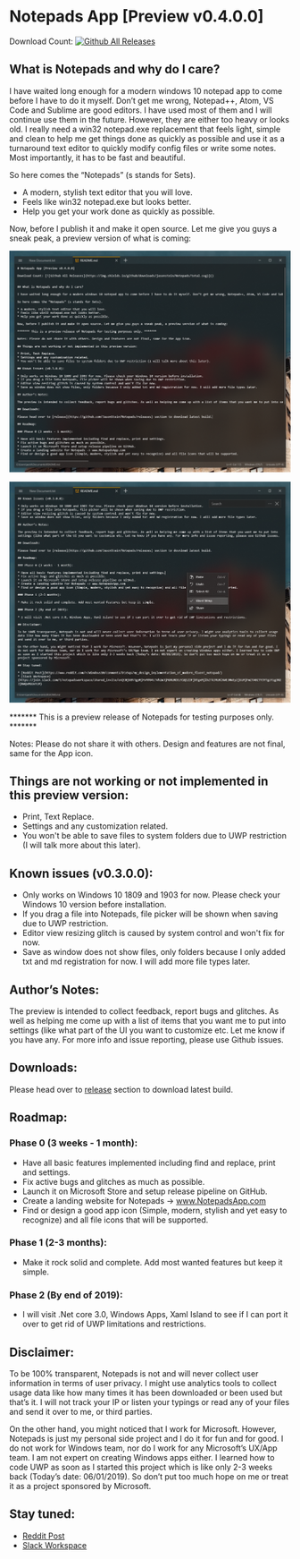 ﻿# Notepads App [Preview v0.4.0.0]

Download Count: [![Github All Releases](https://img.shields.io/github/downloads/jasonstein/Notepads/total.svg)]()


## What is Notepads and why do I care?

I have waited long enough for a modern windows 10 notepad app to come before I have to do it myself. Don’t get me wrong, Notepad++, Atom, VS Code and Sublime are good editors. I have used most of them and I will continue use them in the future. However, they are either too heavy or looks old. I really need a win32 notepad.exe replacement that feels light, simple and clean to help me get things done as quickly as possible and use it as a turnaround text editor to quickly modify config files or write some notes. Most importantly, it has to be fast and beautiful. 

So here comes the “Notepads” (s stands for Sets).

* A modern, stylish text editor that you will love.
* Feels like win32 notepad.exe but looks better.
* Help you get your work done as quickly as possible.

Now, before I publish it and make it open source. Let me give you guys a sneak peak, a preview version of what is coming:

![Screenshot Dark 1](Screenshots/Notepads_SC_B_1.png?raw=true "Dark 1")

![Screenshot Dark 2](Screenshots/Notepads_SC_B_2.png?raw=true "Dark 2")

******* This is a preview release of Notepads for testing purposes only. *******

Notes: Please do not share it with others. Design and features are not final, same for the App icon.

## Things are not working or not implemented in this preview version:

* Print, Text Replace.
* Settings and any customization related.
* You won't be able to save files to system folders due to UWP restriction (I will talk more about this later).

## Known issues (v0.3.0.0):

* Only works on Windows 10 1809 and 1903 for now. Please check your Windows 10 version before installation.
* If you drag a file into Notepads, file picker will be shown when saving due to UWP restriction.
* Editor view resizing glitch is caused by system control and won't fix for now.
* Save as window does not show files, only folders because I only added txt and md registration for now. I will add more file types later.

## Author’s Notes:

The preview is intended to collect feedback, report bugs and glitches. As well as helping me come up with a list of items that you want me to put into settings (like what part of the UI you want to customize etc. Let me know if you have any. For more info and issue reporting, please use Github issues.

## Downloads:

Please head over to [release](https://github.com/JasonStein/Notepads/releases) section to download latest build.

## Roadmap:

### Phase 0 (3 weeks - 1 month):

* Have all basic features implemented including find and replace, print and settings.
* Fix active bugs and glitches as much as possible.
* Launch it on Microsoft Store and setup release pipeline on GitHub.
* Create a landing website for Notepads -> www.NotepadsApp.com
* Find or design a good app icon (Simple, modern, stylish and yet easy to recognize) and all file icons that will be supported.

### Phase 1 (2-3 months):

* Make it rock solid and complete. Add most wanted features but keep it simple. 

### Phase 2 (By end of 2019):

* I will visit .Net core 3.0, Windows Apps, Xaml Island to see if I can port it over to get rid of UWP limitations and restrictions.

## Disclaimer:

To be 100% transparent, Notepads is not and will never collect user information in terms of user privacy. I might use analytics tools to collect usage data like how many times it has been downloaded or been used but that’s it. I will not track your IP or listen your typings or read any of your files and send it over to me, or third parties.

On the other hand, you might noticed that I work for Microsoft. However, Notepads is just my personal side project and I do it for fun and for good. I do not work for Windows team, nor do I work for any Microsoft’s UX/App team. I am not expert on creating Windows apps either. I learned how to code UWP as soon as I started this project which is like only 2-3 weeks back (Today’s date: 06/01/2019). So don’t put too much hope on me or treat it as a project sponsored by Microsoft.

## Stay tuned:

* [Reddit Post](https://www.reddit.com/r/Windows10/comments/btx5qs/my_design_implementation_of_modern_fluent_notepad/)
* [Slack Workspace](https://join.slack.com/t/notepadsworkspace/shared_invite/enQtNjU0NTgyNjYxMTU4LTVhZmJjMGMzNDEzY2Q1ZDFjOTgxMjlhZTk3MzNlNWE3NWEyZjUzMjFmZTA0ZTY3YTgzYzg3N2JjNWQxMGUxYzM)
